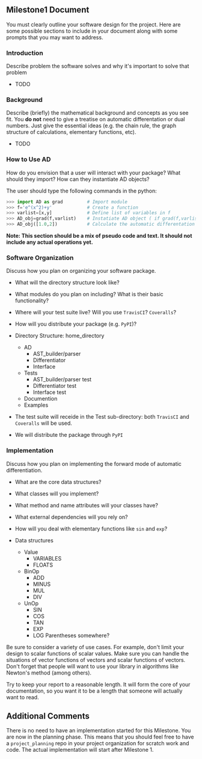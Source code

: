 ## Milestone1 Document
You must clearly outline your software design for the project.  Here are some possible sections to
include in your document along with some prompts that you may want to address.

### Introduction
Describe problem the software solves and why it's important to solve that problem
 - TODO

### Background
Describe (briefly) the mathematical background and concepts as you see fit.  You **do not** need to
give a treatise on automatic differentation or dual numbers.  Just give the essential ideas (e.g.
the chain rule, the graph structure of calculations, elementary functions, etc).
 - TODO
 
### How to Use AD
How do you envision that a user will interact with your package?  What should they import?  How can
they instantiate AD objects?

The user should type the following commands in the python:
```python
>>> import AD as grad         # Import module
>>> f='e^(x^2)+y'             # Create a function
>>> varlist=[x,y]             # Define list of variables in f
>>> AD_obj=grad(f,varlist)    # Instatiate AD object ( if grad(f,varlist) can't parse f as a valid function raise exception)
>>> AD_obj([1.0,2])           # Calculate the automatic differentation at x=1.0 and y=2.0 (only if len(list)=len(varlist))
```

**Note: This section should be a mix of pseudo code and text.  It should not include any actual
operations yet.**

### Software Organization
Discuss how you plan on organizing your software package.
* What will the directory structure look like?  
* What modules do you plan on including?  What is their basic functionality?
* Where will your test suite live?  Will you use `TravisCI`? `Coveralls`?
* How will you distribute your package (e.g. `PyPI`)?

* Directory Structure:
home_directory
  - AD 
    - AST_builder/parser
    - Differentiator
    - Interface
  - Tests
    - AST_builder/parser test
    - Differentiator test
    - Interface test
  - Documention
  - Examples
* The test suite will receide in the Test sub-directory: both `TravisCI` and `Coveralls` will be used.
* We will distribute the package through `PyPI`

### Implementation
Discuss how you plan on implementing the forward mode of automatic differentiation.
* What are the core data structures?
* What classes will you implement?
* What method and name attributes will your classes have?
* What external dependencies will you rely on?
* How will you deal with elementary functions like `sin` and `exp`?

* Data structures
  - Value
    - VARIABLES
    - FLOATS
  - BinOp
    - ADD
    - MINUS
    - MUL
    - DIV
  - UnOp
    - SIN
    - COS
    - TAN
    - EXP
    - LOG
Parentheses somewhere?

Be sure to consider a variety of use cases.  For example, don't limit your design to scalar
functions of scalar values.  Make sure you can handle the situations of vector functions of vectors and
scalar functions of vectors.  Don't forget that people will want to use your library in algorithms
like Newton's method (among others).

Try to keep your report to a reasonable length.  It will form the core of your documentation, so you
want it to be a length that someone will actually want to read.

## Additional Comments
There is no need to have an implementation started for this Milestone.  You are now in the planning
phase.  This means that you should feel free to have a `project_planning` repo in your project
organization for scratch work and code.  The actual implementation will start after Milestone 1.
